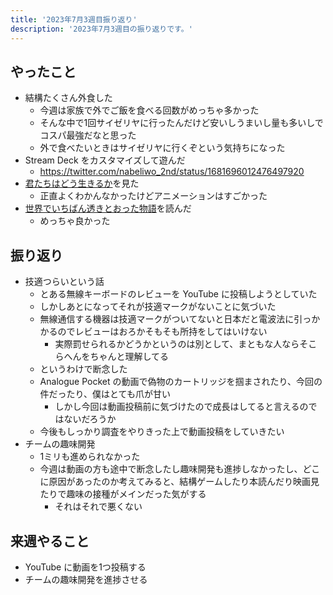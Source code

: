 ```yaml
---
title: '2023年7月3週目振り返り'
description: '2023年7月3週目の振り返りです。'
---
```


## やったこと

- 結構たくさん外食した
  - 今週は家族で外でご飯を食べる回数がめっちゃ多かった
  - そんな中で1回サイゼリヤに行ったんだけど安いしうまいし量も多いしでコスパ最強だなと思った
  - 外で食べたいときはサイゼリヤに行くぞという気持ちになった
- Stream Deck をカスタマイズして遊んだ
  - https://twitter.com/nabeliwo_2nd/status/1681696012476497920
- [君たちはどう生きるか](https://eiga.com/movie/98573/)を見た
  - 正直よくわかんなかったけどアニメーションはすごかった
- [世界でいちばん透きとおった物語](https://www.shinchosha.co.jp/book/180262/)を読んだ
  - めっちゃ良かった

## 振り返り

- 技適つらいという話
  - とある無線キーボードのレビューを YouTube に投稿しようとしていた
  - しかしあとになってそれが技適マークがないことに気づいた
  - 無線通信する機器は技適マークがついてないと日本だと電波法に引っかかるのでレビューはおろかそもそも所持をしてはいけない
    - 実際罰せられるかどうかというのは別として、まともな人ならそこらへんをちゃんと理解してる
  - というわけで断念した
  - Analogue Pocket の動画で偽物のカートリッジを掴まされたり、今回の件だったり、僕はとても爪が甘い
    - しかし今回は動画投稿前に気づけたので成長はしてると言えるのではないだろうか
  - 今後もしっかり調査をやりきった上で動画投稿をしていきたい
- チームの趣味開発
  - 1ミリも進められなかった
  - 今週は動画の方も途中で断念したし趣味開発も進捗しなかったし、どこに原因があったのか考えてみると、結構ゲームしたり本読んだり映画見たりで趣味の接種がメインだった気がする
    - それはそれで悪くない

## 来週やること

- YouTube に動画を1つ投稿する
- チームの趣味開発を進捗させる
